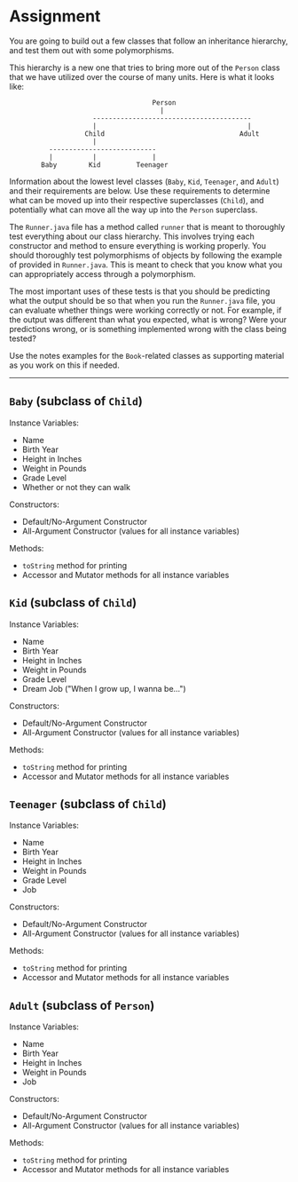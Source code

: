 # Assignment

You are going to build out a few classes that follow an inheritance hierarchy, and test them out with some polymorphisms.

This hierarchy is a new one that tries to bring more out of the `Person` class that we have utilized over the course of many units. Here is what it looks like:

```
                                    Person
                                      |   
                     ----------------------------------------
                     |                                      |
                   Child                                  Adult
                     |
          ---------------------------                
          |          |              |
        Baby        Kid         Teenager
```

Information about the lowest level classes (`Baby`, `Kid`, `Teenager`, and `Adult`) and their requirements are below. Use these requirements to determine what can be moved up into their respective superclasses (`Child`), and potentially what can move all the way up into the `Person` superclass.

The `Runner.java` file has a method called `runner` that is meant to thoroughly test everything about our class hierarchy. This involves trying each constructor and method to ensure everything is working properly. You should thoroughly test polymorphisms of objects by following the example of provided in `Runner.java`. This is meant to check that you know what you can appropriately access through a polymorphism.

The most important uses of these tests is that you should be predicting what the output should be so that when you run the `Runner.java` file, you can evaluate whether things were working correctly or not. For example, if the output was different than what you expected, what is wrong? Were your predictions wrong, or is something implemented wrong with the class being tested?

Use the notes examples for the `Book`-related classes as supporting material as you work on this if needed.

---

## `Baby` (subclass of `Child`)

Instance Variables:
- Name
- Birth Year
- Height in Inches
- Weight in Pounds
- Grade Level
- Whether or not they can walk

Constructors:
- Default/No-Argument Constructor
- All-Argument Constructor (values for all instance variables)

Methods:
- `toString` method for printing
- Accessor and Mutator methods for all instance variables

## `Kid` (subclass of `Child`)

Instance Variables:
- Name
- Birth Year
- Height in Inches
- Weight in Pounds
- Grade Level
- Dream Job ("When I grow up, I wanna be...")

Constructors:
- Default/No-Argument Constructor
- All-Argument Constructor (values for all instance variables)

Methods:
- `toString` method for printing
- Accessor and Mutator methods for all instance variables

## `Teenager` (subclass of `Child`)

Instance Variables:
- Name
- Birth Year
- Height in Inches
- Weight in Pounds
- Grade Level
- Job

Constructors:
- Default/No-Argument Constructor
- All-Argument Constructor (values for all instance variables)

Methods:
- `toString` method for printing
- Accessor and Mutator methods for all instance variables

## `Adult` (subclass of `Person`)

Instance Variables:
- Name
- Birth Year
- Height in Inches
- Weight in Pounds
- Job

Constructors:
- Default/No-Argument Constructor
- All-Argument Constructor (values for all instance variables)

Methods:
- `toString` method for printing
- Accessor and Mutator methods for all instance variables